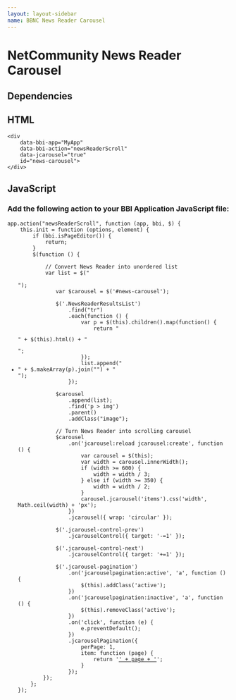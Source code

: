 ```yaml
---
layout: layout-sidebar
name: BBNC News Reader Carousel
---
```


# NetCommunity News Reader Carousel

## Dependencies

## HTML

<pre class="line-numbers"><code class="language-markup">&lt;div 
    data-bbi-app="MyApp" 
    data-bbi-action="newsReaderScroll"
    data-jcarousel="true"
    id="news-carousel">
&lt;/div></code></pre>

## JavaScript

### Add the following action to your BBI Application JavaScript file:

<pre class="line-numbers"><code class="language-javascript">app.action("newsReaderScroll", function (app, bbi, $) {
    this.init = function (options, element) {
        if (bbi.isPageEditor()) {
            return;
        }
        $(function () {
        
            // Convert News Reader into unordered list
            var list = $("<ul />");
            var $carousel = $('#news-carousel');
            
            $('.NewsReaderResultsList')
                .find("tr")
                .each(function () {
                    var p = $(this).children().map(function() {
                        return "<p>" + $(this).html() + "</p>";
                    });
                    list.append("<li>" + $.makeArray(p).join("") + "</li>");
                });
                
            $carousel
                .append(list);
                .find('p > img')
                .parent()
                .addClass("image");
            
            // Turn News Reader into scrolling carousel
            $carousel
                .on('jcarousel:reload jcarousel:create', function () {
                    var carousel = $(this);
                    var width = carousel.innerWidth();
                    if (width >= 600) {
                        width = width / 3;
                    } else if (width >= 350) {
                        width = width / 2;
                    }
                    carousel.jcarousel('items').css('width', Math.ceil(width) + 'px');
                })
                .jcarousel({ wrap: 'circular' });
            
            $('.jcarousel-control-prev')
                .jcarouselControl({ target: '-=1' });
            
            $('.jcarousel-control-next')
                .jcarouselControl({ target: '+=1' });
            
            $('.jcarousel-pagination')
                .on('jcarouselpagination:active', 'a', function () {
                    $(this).addClass('active');
                })
                .on('jcarouselpagination:inactive', 'a', function () {
                    $(this).removeClass('active');
                })
                .on('click', function (e) {
                    e.preventDefault();
                })
                .jcarouselPagination({
                    perPage: 1,
                    item: function (page) {
                        return '<a href="#' + page + '">' + page + '</a>';
                    }
                });
        });
    };
});</code></pre>
